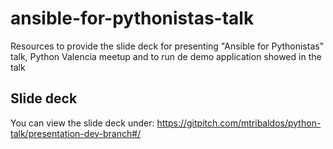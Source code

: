 # ansible-for-pythonistas-talk
Resources to provide the slide deck for presenting "Ansible for Pythonistas" talk, Python Valencia meetup and to run de demo application showed in the talk

## Slide deck

You can view the slide deck under:
https://gitpitch.com/mtribaldos/python-talk/presentation-dev-branch#/
